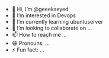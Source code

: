 - 👋 Hi, I’m @geeekseyed
- 👀 I’m interested in Devops
- 🌱 I’m currently learning ubuntuserver
- 💞️ I’m looking to collaborate on ...
- 📫 How to reach me ...
- 😄 Pronouns: ...
- ⚡ Fun fact: ...

<!---
geeekseyed/geeekseyed is a ✨ special ✨ repository because its `README.md` (this file) appears on your GitHub profile.
You can click the Preview link to take a look at your changes.
--->
